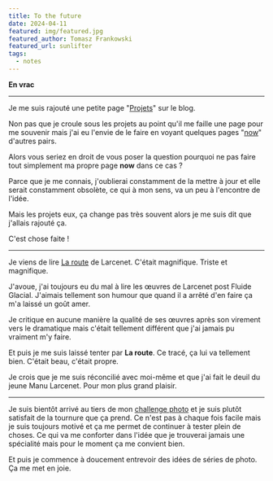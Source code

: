 ```yaml
---
title: To the future
date: 2024-04-11
featured: img/featured.jpg
featured_author: Tomasz Frankowski
featured_url: sunlifter
tags:
  - notes
---
```


**En vrac**

---

Je me suis rajouté une petite page "[Projets](https://blog.foojin.com/projects/)" sur le blog. 

Non pas que je croule sous les projets au point qu'il me faille une page pour me souvenir mais j'ai eu l'envie de le faire en voyant quelques pages "[now](https://nownownow.com/)" d'autres pairs.

Alors vous seriez en droit de vous poser la question pourquoi ne pas faire tout simplement ma propre page **now** dans ce cas ?

Parce que je me connais, j'oublierai constamment de la mettre à jour et elle serait constamment obsolète, ce qui à mon sens, va un peu à l'encontre de l'idée.

Mais les projets eux, ça change pas très souvent alors je me suis dit que j'allais rajouté ça.

C'est chose faite !

--- 

Je viens de lire [La route](https://www.dargaud.com/bd/la-route/la-route-la-route-bda5512960) de Larcenet. C'était magnifique. Triste et magnifique.

J'avoue, j'ai toujours eu du mal à lire les œuvres de Larcenet post Fluide Glacial. J'aimais tellement son humour que quand il a arrêté d'en faire ça m'a laissé un goût amer.

Je critique en aucune manière la qualité de ses œuvres après son virement vers le dramatique mais c'était tellement différent que j'ai jamais pu vraiment m'y faire.

Et puis je me suis laissé tenter par **La route**. Ce tracé, ça lui va tellement bien. C'était beau, c'était propre.

Je crois que je me suis réconcilié avec moi-même et que j'ai fait le deuil du jeune Manu Larcenet. Pour mon plus grand plaisir.

---

Je suis bientôt arrivé au tiers de mon [challenge photo](https://blog.foojin.com/2023/12/22/shuffle-mon-challenge-photo/) et je suis plutôt satisfait de la tournure que ça prend. Ce n'est pas à chaque fois facile mais je suis toujours motivé et ça me permet de continuer à tester plein de choses. Ce qui va me conforter dans l'idée que je trouverai jamais une spécialité mais pour le moment ça me convient bien.

Et puis je commence à doucement entrevoir des idées de séries de photo. Ça me met en joie.
